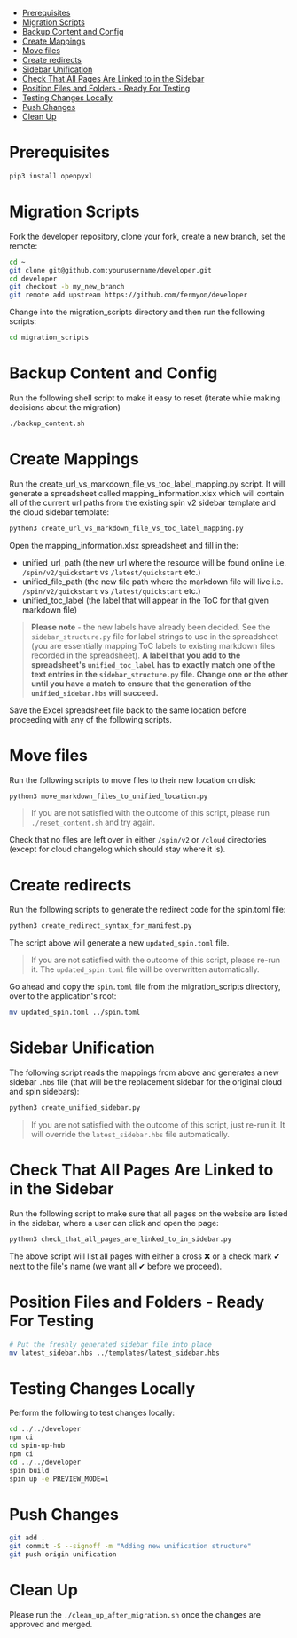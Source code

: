 - [Prerequisites](#prerequisites)
- [Migration Scripts](#migration-scripts)
- [Backup Content and Config](#backup-content-and-config)
- [Create Mappings](#create-mappings)
- [Move files](#move-files)
- [Create redirects](#create-redirects)
- [Sidebar Unification](#sidebar-unification)
- [Check That All Pages Are Linked to in the Sidebar](#check-that-all-pages-are-linked-to-in-the-sidebar)
- [Position Files and Folders - Ready For Testing](#position-files-and-folders---ready-for-testing)
- [Testing Changes Locally](#testing-changes-locally)
- [Push Changes](#push-changes)
- [Clean Up](#clean-up)

# Prerequisites

```bash
pip3 install openpyxl
```

# Migration Scripts

Fork the developer repository, clone your fork, create a new branch, set the remote:

```bash
cd ~
git clone git@github.com:yourusername/developer.git
cd developer
git checkout -b my_new_branch
git remote add upstream https://github.com/fermyon/developer
```

Change into the migration_scripts directory and then run the following scripts:

```bash
cd migration_scripts
```

# Backup Content and Config

Run the following shell script to make it easy to reset (iterate while making decisions about the migration)

```bash
./backup_content.sh
```

# Create Mappings

Run the create_url_vs_markdown_file_vs_toc_label_mapping.py script. It will generate a spreadsheet called mapping_information.xlsx which will contain all of the current url paths from the existing spin v2 sidebar template and the cloud sidebar template:

```bash
python3 create_url_vs_markdown_file_vs_toc_label_mapping.py
```

Open the mapping_information.xlsx spreadsheet and fill in the:
- unified_url_path (the new url where the resource will be found online i.e. `/spin/v2/quickstart` vs `/latest/quickstart` etc.)
- unified_file_path (the new file path where the markdown file will live i.e. `/spin/v2/quickstart` vs `/latest/quickstart` etc.)
- unified_toc_label (the label that will appear in the ToC for that given markdown file)

> **Please note** - the new labels have already been decided. See the `sidebar_structure.py` file for label strings to use in the spreadsheet (you are essentially mapping ToC labels to existing markdown files recorded in the spreadsheet). **A label that you add to the spreadsheet's `unified_toc_label` has to exactly match one of the text entries in the `sidebar_structure.py` file. Change one or the other until you have a match to ensure that the generation of the `unified_sidebar.hbs` will succeed.**

Save the Excel spreadsheet file back to the same location before proceeding with any of the following scripts.

# Move files

Run the following scripts to move files to their new location on disk:

```bash
python3 move_markdown_files_to_unified_location.py
```

> If you are not satisfied with the outcome of this script, please run `./reset_content.sh` and try again.


Check that no files are left over in either `/spin/v2` or `/cloud` directories (except for cloud changelog which should stay where it is).

# Create redirects

Run the following scripts to generate the redirect code for the spin.toml file:

```bash
python3 create_redirect_syntax_for_manifest.py
```

The script above will generate a new `updated_spin.toml` file.

> If you are not satisfied with the outcome of this script, please re-run it. The `updated_spin.toml` file will be overwritten automatically.

Go ahead and copy the `spin.toml` file from the migration_scripts directory, over to the application's root:

```bash
mv updated_spin.toml ../spin.toml
```

# Sidebar Unification

The following script reads the mappings from above and generates a new sidebar `.hbs` file (that will be the replacement sidebar for the original cloud and spin sidebars):

```bash
python3 create_unified_sidebar.py
``` 

> If you are not satisfied with the outcome of this script, just re-run it. It will override the `latest_sidebar.hbs` file automatically.

# Check That All Pages Are Linked to in the Sidebar

Run the following script to make sure that all pages on the website are listed in the sidebar, where a user can click and open the page:

```bash
python3 check_that_all_pages_are_linked_to_in_sidebar.py
```

The above script will list all pages with either a cross ❌ or a check mark ✔ next to the file's name (we want all ✔ before we proceed). 

# Position Files and Folders - Ready For Testing

```bash
# Put the freshly generated sidebar file into place
mv latest_sidebar.hbs ../templates/latest_sidebar.hbs
```

# Testing Changes Locally

Perform the following to test changes locally:

```bash
cd ../../developer
npm ci
cd spin-up-hub
npm ci
cd ../../developer
spin build
spin up -e PREVIEW_MODE=1
```

# Push Changes

```bash
git add .
git commit -S --signoff -m "Adding new unification structure"
git push origin unification
```

# Clean Up

Please run the `./clean_up_after_migration.sh` once the changes are approved and merged.